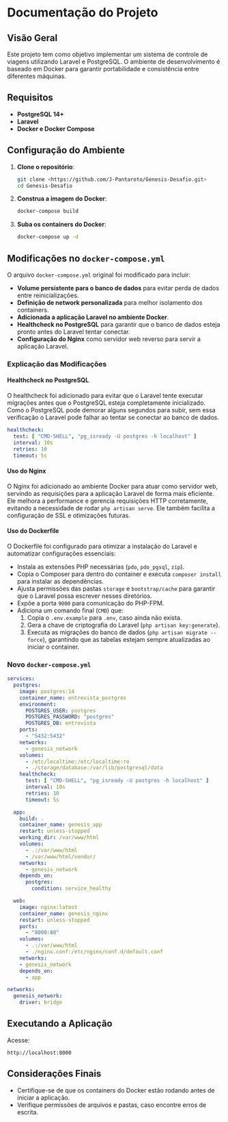 # Documentação do Projeto

## Visão Geral
Este projeto tem como objetivo implementar um sistema de controle de viagens utilizando Laravel e PostgreSQL. O ambiente de desenvolvimento é baseado em Docker para garantir portabilidade e consistência entre diferentes máquinas.

## Requisitos
- **PostgreSQL 14+**
- **Laravel**
- **Docker e Docker Compose**

## Configuração do Ambiente

1. **Clone o repositório**:
   ```sh
   git clone <https://github.com/J-Pantaroto/Genesis-Desafio.git>
   cd Genesis-Desafio
   ```
2. **Construa a imagem do Docker**:
   ```sh
   docker-compose build
   ```

3. **Suba os containers do Docker**:
   ```sh
   docker-compose up -d
   ```

## Modificações no `docker-compose.yml`

O arquivo `docker-compose.yml` original foi modificado para incluir:
- **Volume persistente para o banco de dados** para evitar perda de dados entre reinicializações.
- **Definição de network personalizada** para melhor isolamento dos containers.
- **Adicionada a aplicação Laravel no ambiente Docker**.
- **Healthcheck no PostgreSQL** para garantir que o banco de dados esteja pronto antes do Laravel tentar conectar.
- **Configuração do Nginx** como servidor web reverso para servir a aplicação Laravel.

### Explicação das Modificações

#### **Healthcheck no PostgreSQL**
O healthcheck foi adicionado para evitar que o Laravel tente executar migrações antes que o PostgreSQL esteja completamente inicializado. Como o PostgreSQL pode demorar alguns segundos para subir, sem essa verificação o Laravel pode falhar ao tentar se conectar ao banco de dados.

```yaml
healthcheck:
  test: [ "CMD-SHELL", "pg_isready -U postgres -h localhost" ]
  interval: 10s
  retries: 10
  timeout: 5s
```

#### **Uso do Nginx**
O Nginx foi adicionado ao ambiente Docker para atuar como servidor web, servindo as requisições para a aplicação Laravel de forma mais eficiente. Ele melhora a performance e gerencia requisições HTTP corretamente, evitando a necessidade de rodar `php artisan serve`. Ele também facilita a configuração de SSL e otimizações futuras.

#### **Uso do Dockerfile**
O Dockerfile foi configurado para otimizar a instalação do Laravel e automatizar configurações essenciais:
- Instala as extensões PHP necessárias (`pdo`, `pdo_pgsql`, `zip`).
- Copia o Composer para dentro do container e executa `composer install` para instalar as dependências.
- Ajusta permissões das pastas `storage` e `bootstrap/cache` para garantir que o Laravel possa escrever nesses diretórios.
- Expõe a porta `9000` para comunicação do PHP-FPM.
- Adiciona um comando final (`CMD`) que:
  1. Copia o `.env.example` para `.env`, caso ainda não exista.
  2. Gera a chave de criptografia do Laravel (`php artisan key:generate`).
  3. Executa as migrações do banco de dados (`php artisan migrate --force`), garantindo que as tabelas estejam sempre atualizadas ao iniciar o container.

### Novo `docker-compose.yml`

```yaml
services:
  postgres:
    image: postgres:14
    container_name: entrevista_postgres
    environment:
      POSTGRES_USER: postgres
      POSTGRES_PASSWORD: "postgres"
      POSTGRES_DB: entrevista
    ports:
      - "5432:5432"
    networks:
      - genesis_network
    volumes:
      - /etc/localtime:/etc/localtime:ro
      - ./storage/database:/var/lib/postgresql/data
    healthcheck:
      test: [ "CMD-SHELL", "pg_isready -U postgres -h localhost" ]
      interval: 10s
      retries: 10
      timeout: 5s

  app:
    build: .
    container_name: genesis_app
    restart: unless-stopped
    working_dir: /var/www/html
    volumes:
      - .:/var/www/html
      - /var/www/html/vendor/
    networks:
      - genesis_network
    depends_on:
      postgres:
        condition: service_healthy

  web:
    image: nginx:latest
    container_name: genesis_nginx
    restart: unless-stopped
    ports:
      - "8000:80"
    volumes:
      - .:/var/www/html
      - ./nginx.conf:/etc/nginx/conf.d/default.conf
    networks:
    - genesis_network
    depends_on:
      - app

networks:
  genesis_network:
    driver: bridge
```

## Executando a Aplicação

Acesse:
```
http://localhost:8000
```

## Considerações Finais
- Certifique-se de que os containers do Docker estão rodando antes de iniciar a aplicação.
- Verifique permissões de arquivos e pastas, caso encontre erros de escrita.


